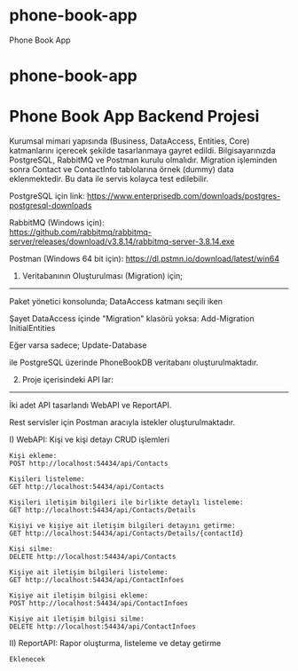 # phone-book-app
Phone Book App

# phone-book-app
Phone Book App Backend Projesi
==============================

Kurumsal mimari yapısında (Business, DataAccess, Entities, Core) katmanlarını içerecek şekilde tasarlanmaya gayret edildi.
Bilgisayarınızda PostgreSQL, RabbitMQ ve Postman kurulu olmalıdır.
Migration işleminden sonra Contact ve ContactInfo tablolarına örnek (dummy) data eklenmektedir. Bu data ile servis kolayca test edilebilir.

  PostgreSQL için link:
  https://www.enterprisedb.com/downloads/postgres-postgresql-downloads

  RabbitMQ (Windows için):  
  https://github.com/rabbitmq/rabbitmq-server/releases/download/v3.8.14/rabbitmq-server-3.8.14.exe
  
  Postman (Windows 64 bit için):
  https://dl.pstmn.io/download/latest/win64

1) Veritabanının Oluşturulması (Migration) için;
------------------------------------------------

Paket yönetici konsolunda; DataAccess katmanı seçili iken

Şayet DataAccess içinde "Migration" klasörü yoksa:
Add-Migration InitialEntities

Eğer varsa sadece;
Update-Database

ile PostgreSQL üzerinde PhoneBookDB veritabanı oluşturulmaktadır.

2) Proje içerisindeki API lar:
------------------------------

İki adet API tasarlandı WebAPI ve ReportAPI.

Rest servisler için Postman aracıyla istekler oluşturulmaktadır.

  I) WebAPI:
     Kişi ve kişi detayı CRUD işlemleri

    Kişi ekleme:    
    POST http://localhost:54434/api/Contacts
    
    Kişileri listeleme:
    GET http://localhost:54434/api/Contacts
    
    Kişileri iletişim bilgileri ile birlikte detaylı listeleme:
    GET http://localhost:54434/api/Contacts/Details
    
    Kişiyi ve kişiye ait iletişim bilgileri detayını getirme:
    GET http://localhost:54434/api/Contacts/Details/{contactId}
    
    Kişi silme:
    DELETE http://localhost:54434/api/Contacts
    
    Kişiye ait iletişim bilgileri listeleme:
    GET http://localhost:54434/api/ContactInfoes
    
    Kişiye ait iletişim bilgisi ekleme:
    POST http://localhost:54434/api/ContactInfoes
    
    Kişiye ait iletişim bilgisi silme:
    DELETE http://localhost:54434/api/ContactInfoes

  II) ReportAPI: 
      Rapor oluşturma, listeleme ve detay getirme
  
    Eklenecek
